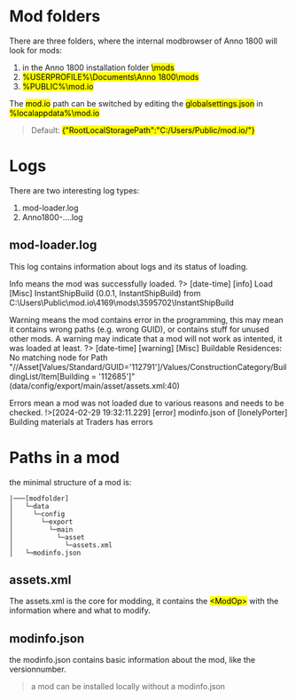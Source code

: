 # Mod folders

There are three folders, where the internal modbrowser of Anno 1800 will look for mods:
1. in the Anno 1800 installation folder <mark>\mods</mark>
2. <mark>%USERPROFILE%\Documents\Anno 1800\mods</mark>
3. <mark>%PUBLIC%\mod.io</mark>

The <mark>mod.io</mark> path can be switched by editing the <mark>globalsettings.json</mark> in <mark>%localappdata%\mod.io</mark>

> Default: <mark>{"RootLocalStoragePath":"C:/Users/Public/mod.io/"}</mark>

# Logs

There are two interesting log types:

1. mod-loader.log
2. Anno1800-....log

## mod-loader.log

This log contains information about logs and its status of loading.

Info means the mod was successfully loaded.
?> [date-time] [info] Load [Misc] InstantShipBuild (0.0.1, InstantShipBuild) from C:\Users\Public\mod.io\4169\mods\3595702\InstantShipBuild

Warning means the mod contains error in the programming, this may mean it contains wrong paths (e.g. wrong GUID), or contains stuff for unused other mods. A warning may indicate that a mod will not work as intented, it was loaded at least.
?> [date-time] [warning] [Misc] Buildable Residences: No matching node for Path "//Asset[Values/Standard/GUID='112791']/Values/ConstructionCategory/BuildingList/Item[Building = '112685']" (data/config/export/main/asset/assets.xml:40)

Errors mean a mod was not loaded due to various reasons and needs to be checked.
!>[2024-02-29 19:32:11.229] [error] modinfo.json of [lonelyPorter] Building materials at Traders has errors

# Paths in a mod

the minimal structure of a mod is:
```
|───[modfolder]
│   └─data
│     └─config
│       └─export
│         └─main
│           └─asset
│             └─assets.xml
│   └─modinfo.json
```

## assets.xml

The assets.xml is the core for modding, it contains the <mark>\<ModOp></mark> with the information where and what to modify.

## modinfo.json

the modinfo.json contains basic information about the mod, like the versionnumber.
>a mod can be installed locally without a modinfo.json